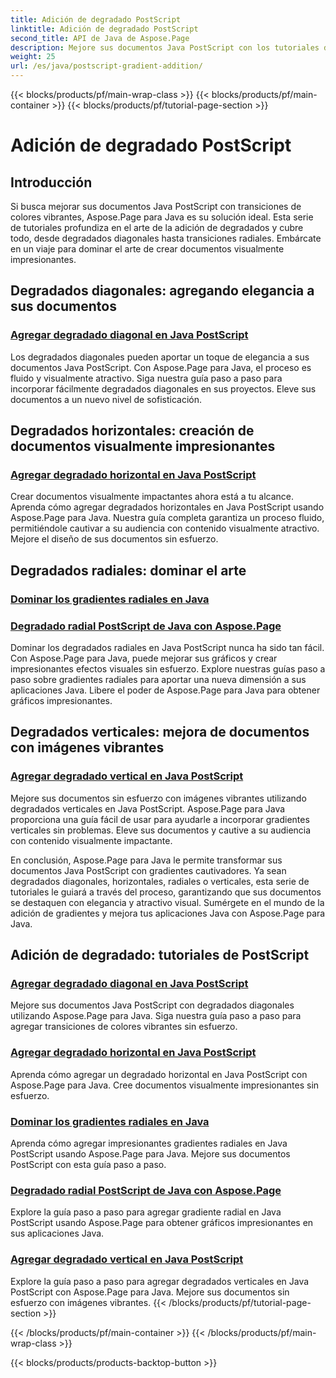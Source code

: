 ```yaml
---
title: Adición de degradado PostScript
linktitle: Adición de degradado PostScript
second_title: API de Java de Aspose.Page
description: Mejore sus documentos Java PostScript con los tutoriales de Aspose.Page para Java. Aprenda a agregar impresionantes degradados diagonales, horizontales, radiales y verticales sin esfuerzo.
weight: 25
url: /es/java/postscript-gradient-addition/
---
```


{{< blocks/products/pf/main-wrap-class >}}
{{< blocks/products/pf/main-container >}}
{{< blocks/products/pf/tutorial-page-section >}}

# Adición de degradado PostScript

## Introducción

Si busca mejorar sus documentos Java PostScript con transiciones de colores vibrantes, Aspose.Page para Java es su solución ideal. Esta serie de tutoriales profundiza en el arte de la adición de degradados y cubre todo, desde degradados diagonales hasta transiciones radiales. Embárcate en un viaje para dominar el arte de crear documentos visualmente impresionantes.

## Degradados diagonales: agregando elegancia a sus documentos
### [Agregar degradado diagonal en Java PostScript](./diagonal/)

Los degradados diagonales pueden aportar un toque de elegancia a sus documentos Java PostScript. Con Aspose.Page para Java, el proceso es fluido y visualmente atractivo. Siga nuestra guía paso a paso para incorporar fácilmente degradados diagonales en sus proyectos. Eleve sus documentos a un nuevo nivel de sofisticación.

## Degradados horizontales: creación de documentos visualmente impresionantes
### [Agregar degradado horizontal en Java PostScript](./horizontal/)

Crear documentos visualmente impactantes ahora está a tu alcance. Aprenda cómo agregar degradados horizontales en Java PostScript usando Aspose.Page para Java. Nuestra guía completa garantiza un proceso fluido, permitiéndole cautivar a su audiencia con contenido visualmente atractivo. Mejore el diseño de sus documentos sin esfuerzo.

## Degradados radiales: dominar el arte
### [Dominar los gradientes radiales en Java](./radial1/)
### [Degradado radial PostScript de Java con Aspose.Page](./radial2/)

Dominar los degradados radiales en Java PostScript nunca ha sido tan fácil. Con Aspose.Page para Java, puede mejorar sus gráficos y crear impresionantes efectos visuales sin esfuerzo. Explore nuestras guías paso a paso sobre gradientes radiales para aportar una nueva dimensión a sus aplicaciones Java. Libere el poder de Aspose.Page para Java para obtener gráficos impresionantes.

## Degradados verticales: mejora de documentos con imágenes vibrantes
### [Agregar degradado vertical en Java PostScript](./vertical/)

Mejore sus documentos sin esfuerzo con imágenes vibrantes utilizando degradados verticales en Java PostScript. Aspose.Page para Java proporciona una guía fácil de usar para ayudarle a incorporar gradientes verticales sin problemas. Eleve sus documentos y cautive a su audiencia con contenido visualmente impactante. 

En conclusión, Aspose.Page para Java le permite transformar sus documentos Java PostScript con gradientes cautivadores. Ya sean degradados diagonales, horizontales, radiales o verticales, esta serie de tutoriales le guiará a través del proceso, garantizando que sus documentos se destaquen con elegancia y atractivo visual. Sumérgete en el mundo de la adición de gradientes y mejora tus aplicaciones Java con Aspose.Page para Java.
## Adición de degradado: tutoriales de PostScript
### [Agregar degradado diagonal en Java PostScript](./diagonal/)
Mejore sus documentos Java PostScript con degradados diagonales utilizando Aspose.Page para Java. Siga nuestra guía paso a paso para agregar transiciones de colores vibrantes sin esfuerzo.
### [Agregar degradado horizontal en Java PostScript](./horizontal/)
Aprenda cómo agregar un degradado horizontal en Java PostScript con Aspose.Page para Java. Cree documentos visualmente impresionantes sin esfuerzo.
### [Dominar los gradientes radiales en Java](./radial1/)
Aprenda cómo agregar impresionantes gradientes radiales en Java PostScript usando Aspose.Page para Java. Mejore sus documentos PostScript con esta guía paso a paso.
### [Degradado radial PostScript de Java con Aspose.Page](./radial2/)
Explore la guía paso a paso para agregar gradiente radial en Java PostScript usando Aspose.Page para obtener gráficos impresionantes en sus aplicaciones Java.
### [Agregar degradado vertical en Java PostScript](./vertical/)
Explore la guía paso a paso para agregar degradados verticales en Java PostScript con Aspose.Page para Java. Mejore sus documentos sin esfuerzo con imágenes vibrantes.
{{< /blocks/products/pf/tutorial-page-section >}}

{{< /blocks/products/pf/main-container >}}
{{< /blocks/products/pf/main-wrap-class >}}

{{< blocks/products/products-backtop-button >}}

